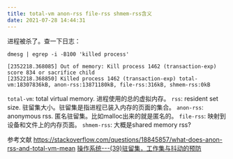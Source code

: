 ```yaml
---
title: total-vm anon-rss file-rss shmem-rss含义
date: 2021-07-28 14:44:31
---
```


进程被杀了。查一下日志：

```shell
dmesg | egrep -i -B100 'killed process'
```

```text
[2352218.368085] Out of memory: Kill process 1462 (transaction-exp) score 834 or sacrifice child
[2352218.368850] Killed process 1462 (transaction-exp) total-vm:18307836kB, anon-rss:13871180kB, file-rss:316kB, shmem-rss:0kB
```

`total-vm`: total virtual memory. 进程使用的总的虚拟内存。
`rss`: resident set size. 驻留集大小。驻留集是指进程已装入内存的页面的集合。
`anon-rss`: anonymous rss. 匿名驻留集。比如malloc出来的就是匿名的。
`file-rss`: 映射到设备和文件上的内存页面。
`shmem-rss`: 大概是shared memory rss? 

参考文献
<https://stackoverflow.com/questions/18845857/what-does-anon-rss-and-total-vm-mean>
[操作系统---(39)驻留集，工作集与抖动的预防](https://blog.csdn.net/qq_43101637/article/details/106672208)
